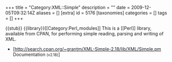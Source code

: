 +++
title = "Category:XML::Simple"
description = ""
date = 2009-12-05T09:32:14Z
aliases = []
[extra]
id = 5176
[taxonomies]
categories = []
tags = []
+++

{{stub}}
{{library}}[[Category:Perl_modules]]
This is a [[Perl]] library, available from CPAN, for performing simple reading, parsing and writing of XML.
* [http://search.cpan.org/~grantm/XML-Simple-2.18/lib/XML/Simple.pm Documentation <small>(v2.18)</small>]
